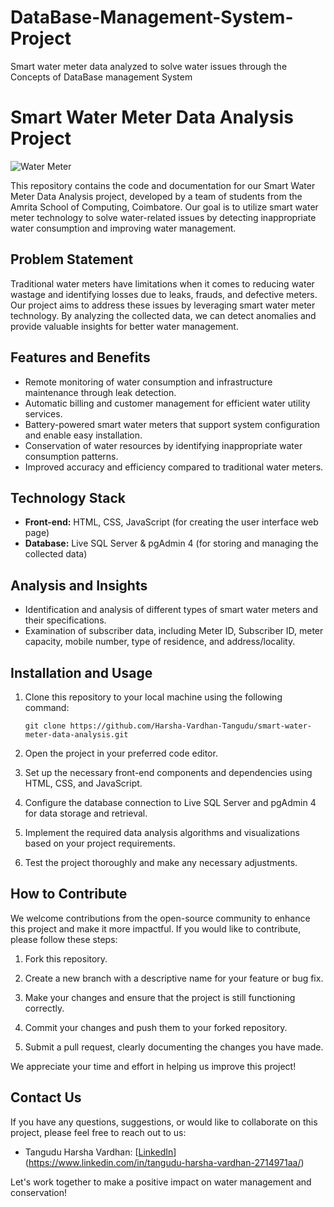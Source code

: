 # DataBase-Management-System-Project
Smart water meter data analyzed to solve water issues through the Concepts of DataBase management System

# Smart Water Meter Data Analysis Project

![Water Meter](https://example.com/water-meter-image.jpg)

This repository contains the code and documentation for our Smart Water Meter Data Analysis project, developed by a team of students from the Amrita School of Computing, Coimbatore. Our goal is to utilize smart water meter technology to solve water-related issues by detecting inappropriate water consumption and improving water management. 

## Problem Statement

Traditional water meters have limitations when it comes to reducing water wastage and identifying losses due to leaks, frauds, and defective meters. Our project aims to address these issues by leveraging smart water meter technology. By analyzing the collected data, we can detect anomalies and provide valuable insights for better water management.

## Features and Benefits

- Remote monitoring of water consumption and infrastructure maintenance through leak detection.
- Automatic billing and customer management for efficient water utility services.
- Battery-powered smart water meters that support system configuration and enable easy installation.
- Conservation of water resources by identifying inappropriate water consumption patterns.
- Improved accuracy and efficiency compared to traditional water meters.

## Technology Stack

- **Front-end:** HTML, CSS, JavaScript (for creating the user interface web page)
- **Database:** Live SQL Server & pgAdmin 4 (for storing and managing the collected data)

## Analysis and Insights

- Identification and analysis of different types of smart water meters and their specifications.
- Examination of subscriber data, including Meter ID, Subscriber ID, meter capacity, mobile number, type of residence, and address/locality.

## Installation and Usage

1. Clone this repository to your local machine using the following command:

   ```
   git clone https://github.com/Harsha-Vardhan-Tangudu/smart-water-meter-data-analysis.git
   ```

2. Open the project in your preferred code editor.

3. Set up the necessary front-end components and dependencies using HTML, CSS, and JavaScript.

4. Configure the database connection to Live SQL Server and pgAdmin 4 for data storage and retrieval.

5. Implement the required data analysis algorithms and visualizations based on your project requirements.

6. Test the project thoroughly and make any necessary adjustments.

## How to Contribute

We welcome contributions from the open-source community to enhance this project and make it more impactful. If you would like to contribute, please follow these steps:

1. Fork this repository.

2. Create a new branch with a descriptive name for your feature or bug fix.

3. Make your changes and ensure that the project is still functioning correctly.

4. Commit your changes and push them to your forked repository.

5. Submit a pull request, clearly documenting the changes you have made.

We appreciate your time and effort in helping us improve this project!

## Contact Us

If you have any questions, suggestions, or would like to collaborate on this project, please feel free to reach out to us:

- Tangudu Harsha Vardhan: [[LinkedIn](https://www.linkedin.com/in/harsha-vardhan-tangudu)](https://www.linkedin.com/in/tangudu-harsha-vardhan-2714971aa/)

Let's work together to make a positive impact on water management and conservation!
